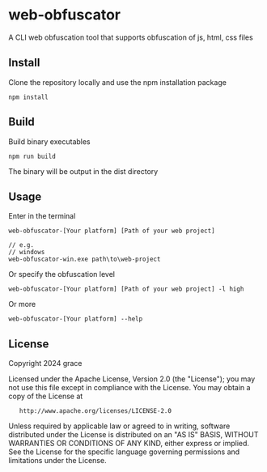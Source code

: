 # web-obfuscator

A CLI web obfuscation tool that supports obfuscation of js, html, css files

## Install
Clone the repository locally and use the npm installation package
```
npm install
```

## Build
Build binary executables
```
npm run build
```
The binary will be output in the dist directory

## Usage
Enter in the terminal
```
web-obfuscator-[Your platform] [Path of your web project]

// e.g.
// windows
web-obfuscator-win.exe path\to\web-project
```
Or specify the obfuscation level
```
web-obfuscator-[Your platform] [Path of your web project] -l high
```
Or more
```
web-obfuscator-[Your platform] --help
```

## License
   Copyright 2024 grace

   Licensed under the Apache License, Version 2.0 (the "License");
   you may not use this file except in compliance with the License.
   You may obtain a copy of the License at

       http://www.apache.org/licenses/LICENSE-2.0

   Unless required by applicable law or agreed to in writing, software
   distributed under the License is distributed on an "AS IS" BASIS,
   WITHOUT WARRANTIES OR CONDITIONS OF ANY KIND, either express or implied.
   See the License for the specific language governing permissions and
   limitations under the License.